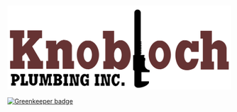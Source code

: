 <img src="https://raw.githubusercontent.com/HHSnopek/knoblochplumbing/master/assets/img/KnoblochLogo.png">


[![Greenkeeper badge](https://badges.greenkeeper.io/hhsnopek/knoblochplumbing.svg)](https://greenkeeper.io/)